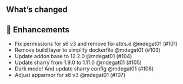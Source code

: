 ## What’s changed

## 🚀 Enhancements

- Fix permissions for s6 v3 and remove fix-attrs.d @mdegat01 (#101)
- Remove build layer to simplify dockerfile @mdegat01 (#103)
- Update addon base to 12.2.0 @mdegat01 (#104)
- Update sharry from 1.9.0 to 1.11.0 @mdegat01 (#105)
- Dark mode! And update sharry config @mdegat01 (#106)
- Adjust apparmor for s6 v3 @mdegat01 (#107)
